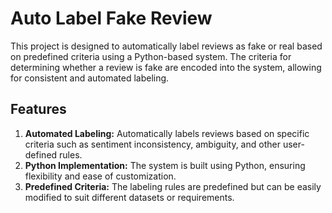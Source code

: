 # Auto Label Fake Review

This project is designed to automatically label reviews as fake or real based on predefined criteria using a Python-based system. The criteria for determining whether a review is fake are encoded into the system, allowing for consistent and automated labeling.

## Features

1. <strong>Automated Labeling:</strong> Automatically labels reviews based on specific criteria such as sentiment inconsistency, ambiguity, and other user-defined rules.
2. <strong>Python Implementation:</strong> The system is built using Python, ensuring flexibility and ease of customization.
3. <strong>Predefined Criteria:</strong> The labeling rules are predefined but can be easily modified to suit different datasets or requirements.
